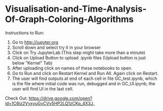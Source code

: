 # Visualisation-and-Time-Analysis-Of-Graph-Coloring-Algorithms

Instructions to Run:

1. Go to http://jupyter.org
2. Scroll down and select try it in your browser
3. Click on Try JupyterLab (This step might take more than a minute)
4. Click on Upload Button to upload .ipynb files (Upload button is
just below “Kernel” Tab)
5. After uploading click on names of these notebooks to open.
6. Go to Run and click on Restart Kernel and Run All. Again
click on Restart.
7. The user will find outputs at end of each cell in file
GC_test.ipynb, which is the file where initial code was run, debugged and in GC_UI.ipynb, the user will find UI in the last cell.

Check Out: https://drive.google.com/open?id=1C6iz2VyxyuGvCVv5HP2LQ1zCKq_4X3J_

